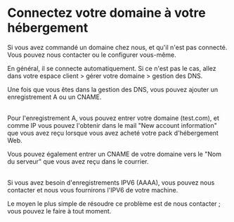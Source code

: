 # Connectez votre domaine à votre hébergement

Si vous avez commandé un domaine chez nous, et qu'il n'est pas connecté. Vous pouvez nous contacter ou le configurer vous-même.

En général, il se connecte automatiquement. Si ce n'est pas le cas, allez dans votre espace client > gérer votre domaine > gestion des DNS.

Une fois que vous êtes dans la gestion des DNS, vous pouvez ajouter un enregistrement A ou un CNAME.  
 

Pour l'enregistrement A, vous pouvez entrer votre domaine (test.com), et comme IP vous pouvez l'obtenir dans le mail "New account information" que vous avez reçu lorsque vous avez acheté votre pack d'hébergement Web.

Vous pouvez également entrer un CNAME de votre domaine vers le "Nom du serveur" que vous avez reçu dans le courrier.  
 

Si vous avez besoin d'enregistrements IPV6 (AAAA), vous pouvez nous contacter et nous vous fournirons l'IPV6 de votre machine.

Le moyen le plus simple de résoudre ce problème est de nous contacter ; vous pouvez le faire à tout moment.
